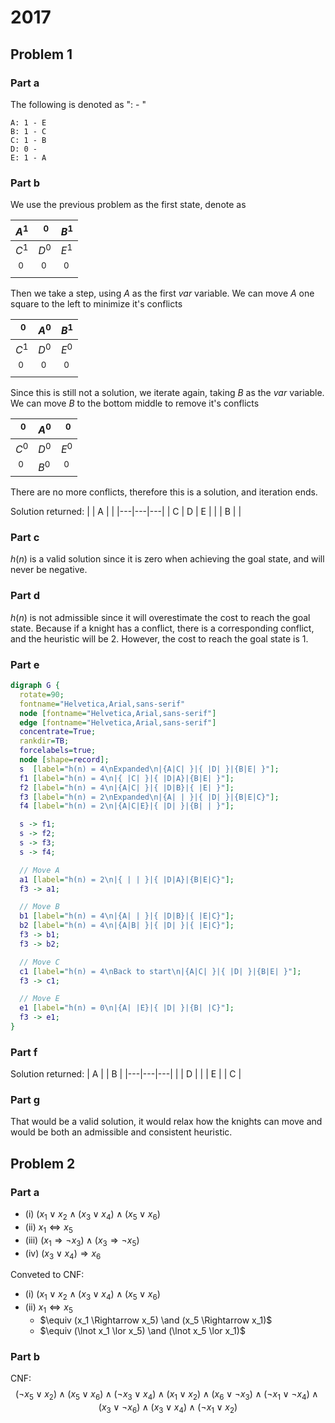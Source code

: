 # 2017
## Problem 1
### Part a
The following is denoted as "<knight>: <conflicts> - <knights it can attack>"
```
A: 1 - E
B: 1 - C
C: 1 - B
D: 0 - 
E: 1 - A
```

### Part b
We use the previous problem as the first state, denote as 

| $A^1$  | $\ ^0$ | $B^1$  |
|--------|--------|--------|
| $C^1$  | $D^0$  | $E^1$  |
| $\ ^0$ | $\ ^0$ | $\ ^0$ |

Then we take a step, using $A$ as the first *var* variable. We can move $A$ one square to the left to minimize it's conflicts

| $\ ^0$ | $A^0$  | $B^1$  |
|--------|--------|--------|
| $C^1$  | $D^0$  | $E^0$  |
| $\ ^0$ | $\ ^0$ | $\ ^0$ |

Since this is still not a solution, we iterate again, taking $B$ as the $var$ variable. We can move $B$ to the bottom middle to remove it's conflicts

| $\ ^0$ | $A^0$  | $\ ^0$ |
|--------|--------|--------|
| $C^0$  | $D^0$  | $E^0$  |
| $\ ^0$ | $B^0$  | $\ ^0$ |

There are no more conflicts, therefore this is a solution, and iteration ends.

Solution returned:
|   | A |   |
|---|---|---|
| C | D | E |
|   | B |   |

### Part c
$h(n)$ is a valid solution since it is zero when achieving the goal state, and will never be negative.

### Part d
$h(n)$ is not admissible since it will overestimate the cost to reach the goal state. Because if a knight has a conflict, there is a corresponding conflict, and the heuristic will be 2. However, the cost to reach the goal state is 1.

### Part e
```dot
digraph G {
  rotate=90;
  fontname="Helvetica,Arial,sans-serif"
  node [fontname="Helvetica,Arial,sans-serif"]
  edge [fontname="Helvetica,Arial,sans-serif"]
  concentrate=True;
  rankdir=TB;
  forcelabels=true;
  node [shape=record];
  s  [label="h(n) = 4\nExpanded\n|{A|C| }|{ |D| }|{B|E| }"];
  f1 [label="h(n) = 4\n|{ |C| }|{ |D|A}|{B|E| }"];
  f2 [label="h(n) = 4\n|{A|C| }|{ |D|B}|{ |E| }"];
  f3 [label="h(n) = 2\nExpanded\n|{A| | }|{ |D| }|{B|E|C}"];
  f4 [label="h(n) = 2\n|{A|C|E}|{ |D| }|{B| | }"];

  s -> f1;
  s -> f2;
  s -> f3;
  s -> f4;

  // Move A
  a1 [label="h(n) = 2\n|{ | | }|{ |D|A}|{B|E|C}"];
  f3 -> a1;

  // Move B
  b1 [label="h(n) = 4\n|{A| | }|{ |D|B}|{ |E|C}"];
  b2 [label="h(n) = 4\n|{A|B| }|{ |D| }|{ |E|C}"];
  f3 -> b1;
  f3 -> b2;

  // Move C
  c1 [label="h(n) = 4\nBack to start\n|{A|C| }|{ |D| }|{B|E| }"];
  f3 -> c1;

  // Move E
  e1 [label="h(n) = 0\n|{A| |E}|{ |D| }|{B| |C}"];
  f3 -> e1;
}
```

### Part f
Solution returned:
| A |   | B |
|---|---|---|
|   | D |   |
| E |   | C |

### Part g
That would be a valid solution, it would relax how the knights can move and would be both an admissible and consistent heuristic.

## Problem 2
### Part a
- (i) $(x_1 \lor x_2 \land (x_3 \lor x_4) \land (x_5 \lor x_6)$
- (ii) $x_1 \Leftrightarrow x_5$
- (iii) $(x_1 \Rightarrow \lnot x_3) \land (x_3 \Rightarrow \lnot x_5)$
- (iv) $(x_3 \lor x_4) \Rightarrow x_6$

Conveted to CNF:
- (i) $(x_1 \lor x_2 \land (x_3 \lor x_4) \land (x_5 \lor x_6)$
- (ii) $x_1 \Leftrightarrow x_5$
    - $\equiv (x_1 \Rightarrow x_5) \and (x_5 \Rightarrow x_1)$
    - $\equiv (\lnot x_1 \lor x_5) \and (\lnot x_5 \lor x_1)$

### Part b
CNF:
$$
    (\lnot x_5 \lor x_2) \land (x_5 \lor x_6) \land (\lnot x_3 \lor x_4) \land (x_1 \lor x_2) \land (x_6 \lor \lnot x_3) \land (\lnot x_1 \lor \lnot x_4) \land (x_3 \lor \lnot x_6) \land (x_3 \lor x_4) \land (\lnot x_1 \lor x_2)
$$


